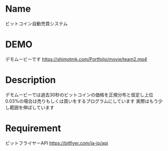 # Name
ビットコイン自動売買システム

# DEMO
デモムービーです
https://shimotmk.com/Portfolio/movie/team2.mp4

# Description
デモムービーでは過去30秒のビットコインの価格を正規分布と仮定し上位0.03%の場合は売りもしくは買いをするプログラムにしています
実際はもう少し範囲を伸ばしています

# Requirement
ビットフライヤーAPI
https://bitflyer.com/ja-jp/api

